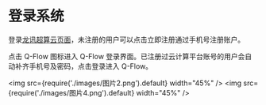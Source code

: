 # 登录系统

登录[龙讯超算云页面](https://mcloud.lonxun.com)，未注册的用户可以点击立即注册通过手机号注册账户。

点击 Q-Flow 图标进入 Q-Flow 登录界面。已注册过云计算平台账号的用户会自动补齐手机号及密码，点击登录进入 Q-Flow。

<img src={require('./images/图片2.png').default} width="45%" />
<img src={require('./images/图片4.png').default} width="45%" />
